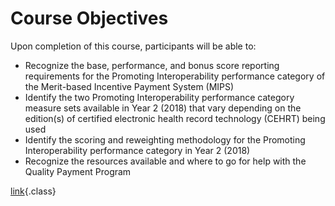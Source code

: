 # Course Objectives

Upon completion of this course, participants will be able to:

-   Recognize the base, performance, and bonus score reporting requirements for the Promoting Interoperability performance category of the Merit-based Incentive Payment System (MIPS)
-   Identify the two Promoting Interoperability performance category measure sets available in Year 2 (2018) that vary depending on the edition(s) of certified electronic health record technology (CEHRT) being used
-   Identify the scoring and reweighting methodology for the Promoting Interoperability performance category in Year 2 (2018)
-   Recognize the resources available and where to go for help with the Quality Payment Program


[link](url){.class}  

<!--stackedit_data:
eyJoaXN0b3J5IjpbLTIwMzEwMzc2NjEsMTI5ODUxOTIzNV19
-->